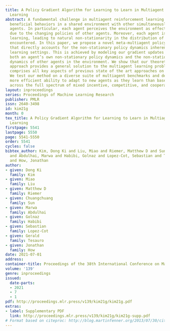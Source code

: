 ```yaml
---
title: A Policy Gradient Algorithm for Learning to Learn in Multiagent Reinforcement
  Learning
abstract: A fundamental challenge in multiagent reinforcement learning is to learn
  beneficial behaviors in a shared environment with other simultaneously learning
  agents. In particular, each agent perceives the environment as effectively non-stationary
  due to the changing policies of other agents. Moreover, each agent is itself constantly
  learning, leading to natural non-stationarity in the distribution of experiences
  encountered. In this paper, we propose a novel meta-multiagent policy gradient theorem
  that directly accounts for the non-stationary policy dynamics inherent to multiagent
  learning settings. This is achieved by modeling our gradient updates to consider
  both an agent’s own non-stationary policy dynamics and the non-stationary policy
  dynamics of other agents in the environment. We show that our theoretically grounded
  approach provides a general solution to the multiagent learning problem, which inherently
  comprises all key aspects of previous state of the art approaches on this topic.
  We test our method on a diverse suite of multiagent benchmarks and demonstrate a
  more efficient ability to adapt to new agents as they learn than baseline methods
  across the full spectrum of mixed incentive, competitive, and cooperative domains.
layout: inproceedings
series: Proceedings of Machine Learning Research
publisher: PMLR
issn: 2640-3498
id: kim21g
month: 0
tex_title: A Policy Gradient Algorithm for Learning to Learn in Multiagent Reinforcement
  Learning
firstpage: 5541
lastpage: 5550
page: 5541-5550
order: 5541
cycles: false
bibtex_author: Kim, Dong Ki and Liu, Miao and Riemer, Matthew D and Sun, Chuangchuang
  and Abdulhai, Marwa and Habibi, Golnaz and Lopez-Cot, Sebastian and Tesauro, Gerald
  and How, Jonathan
author:
- given: Dong Ki
  family: Kim
- given: Miao
  family: Liu
- given: Matthew D
  family: Riemer
- given: Chuangchuang
  family: Sun
- given: Marwa
  family: Abdulhai
- given: Golnaz
  family: Habibi
- given: Sebastian
  family: Lopez-Cot
- given: Gerald
  family: Tesauro
- given: Jonathan
  family: How
date: 2021-07-01
address:
container-title: Proceedings of the 38th International Conference on Machine Learning
volume: '139'
genre: inproceedings
issued:
  date-parts:
  - 2021
  - 7
  - 1
pdf: http://proceedings.mlr.press/v139/kim21g/kim21g.pdf
extras:
- label: Supplementary PDF
  link: http://proceedings.mlr.press/v139/kim21g/kim21g-supp.pdf
# Format based on citeproc: http://blog.martinfenner.org/2013/07/30/citeproc-yaml-for-bibliographies/
---
```

